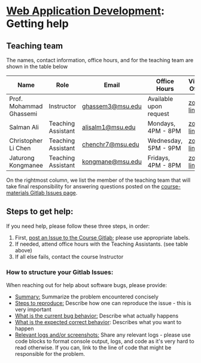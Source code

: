 # [Web Application Development](https://gitlab.msu.edu/cse477-spring-2022/course-materials/): Getting help



## Teaching team

The names, contact information, office hours, and for the teaching team are shown in the table below

| Name                    | Role                      | Email                                       | Office Hours                | Virtual Office                               | Gitlab Service         |
| ----------------------- | ------------------------- | ------------------------------------------- | --------------------------- | -------------------------------------------- | ---------------------- |
| Prof. Mohammad Ghassemi | Instructor                | [ghassem3@msu.edu](mailto:ghassem3@msu.edu) | Available upon request      | [zoom link](https://msu.zoom.us/my/ghassemi) |                        |
| Salman Ali              | Teaching  <br />Assistant | [alisalm1@msu.edu](mailto:alisalm1@msu.edu) | Mondays,  <br />4PM - 8PM   | [zoom  link](https://msu.zoom.us/j/4851478918)                                   | Sunday<br />Wednesday   |
| Christopher Li Chen     | Teaching  <br />Assistant | [chenchr7@msu.edu](mailto:chenchr7@msu.edu) | Wednesday,  <br />5PM - 9PM | [zoom  link](https://msu.zoom.us/j/7277420609)                                   | Tuesday<br />Saturday |
| Jaturong Kongmanee      | Teaching  <br />Assistant | [kongmane@msu.edu](mailto:kongmane@msu.edu) | Fridays,  <br />4PM - 8PM   | [zoom  link](https://msu.zoom.us/j/6512701238)                                   | Thursday<br />Friday   |

On the rightmost column, we list the member of the teaching team that will take final responsibility for answering questions posted on the [course-materials Gitlab Issues page](https://gitlab.msu.edu/cse477-spring-2022/course-materials/-/issues).



## Steps to get help:

If  you need help, please follow these three steps, in order:

1. First, [post an Issue to the Course Gitlab](https://gitlab.msu.edu/cse477-spring-2022/course-materials/-/issues); please use appropriate labels.
2. If needed, attend office hours with the Teaching Assistants. (see table above)
3. If all else fails, contact the course Instructor



### How to structure your Gitlab Issues:

When reaching out for help about software bugs, please provide: 

* <u>Summary:</u> Summarize the problem encountered concisely
* <u>Steps to reproduce:</u> Describe how one can reproduce the issue - this is very important
* <u>What is the current bug behavior:</u> Describe what actually happens
* <u>What is the expected correct behavior</u>:  Describes what you want to happen
* <u>Relevant logs and/or screenshots:</u> Share any relevant logs - please use code blocks to format console output, logs, and code as it's very hard to read otherwise. If you can, link to the line of code that might be responsible for the problem.

